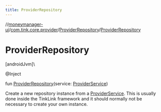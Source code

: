```yaml
---
title: ProviderRepository
---
```

//[moneymanager-ui](../../../index.html)/[com.tink.core.provider](../index.html)/[ProviderRepository](index.html)/[ProviderRepository](-provider-repository.html)



# ProviderRepository



[androidJvm]\




@Inject



fun [ProviderRepository](-provider-repository.html)(service: [ProviderService](../../com.tink.service.provider/-provider-service/index.html))



Create a new repository instance from a [ProviderService](../../com.tink.service.provider/-provider-service/index.html). This is usually done inside the TinkLink framework and it should normally not be necessary to create your own instance.




